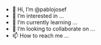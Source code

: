 - 👋 Hi, I’m @pablojosef
- 👀 I’m interested in ...
- 🌱 I’m currently learning ...
- 💞️ I’m looking to collaborate on ...
- 📫 How to reach me ...

<!---
pablojosef/pablojosef is a ✨ special ✨ repository because its `README.md` (this file) appears on your GitHub profile.
You can click the Preview link to take a look at your changes.
--->
